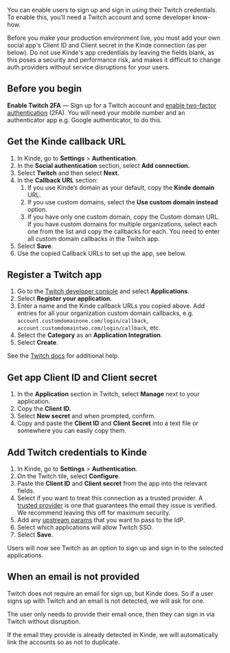 
You can enable users to sign up and sign in using their Twitch credentials. To enable this, you’ll need a Twitch account and some developer know-how.

<Aside type="warning" title="Social sign in for production environments">

Before you make your production environment live, you must add your own social app's Client ID and Client secret in the Kinde connection (as per below). Do not use Kinde's app credentials by leaving the fields blank, as this poses a security and performance risk, and makes it difficult to change auth providers without service disruptions for your users.

</Aside>

## **Before you begin**

**Enable Twitch 2FA** — Sign up for a Twitch account and [enable two-factor authentication](https://help.twitch.tv/s/article/two-factor-authentication?language=en_US) (2FA). You will need your mobile number and an authenticator app e.g. Google authenticator, to do this.

## **Get the Kinde callback URL**

1. In Kinde, go to **Settings** > **Authentication**.
2. In the **Social authentication** section, select **Add connection.**
3. Select **Twitch** and then select **Next.**
4. In the **Callback URL** section:
   1. If you use Kinde’s domain as your default, copy the **Kinde domain** URL.
   2. If you use custom domains, select the **Use custom domain instead** option.
   3. If you have only one custom domain, copy the Custom domain URL. If you have custom domains for multiple organizations, select each one from the list and copy the callbacks for each. You need to enter all custom domain callbacks in the Twitch app.
5. Select **Save**.
6. Use the copied Callback URLs to set up the app, see below.

## **Register a Twitch app**

1. Go to the [Twitch developer console](https://dev.twitch.tv/) and select **Applications**.
2. Select **Register your application**.
3. Enter a name and the Kinde callback URLs you copied above. Add entries for all your organization custom domain callbacks, e.g. `account.customdomainone.com/login/callback`, `account.customdomaintwo.com/login/callback`, etc.
4. Select the **Category** as an **Application Integration**.
5. Select **Create**.

See the [Twitch docs](https://dev.twitch.tv/docs/authentication/register-app#registering-your-app) for additional help.

## **Get app Client ID and Client secret**

1. In the **Application** section in Twitch, select **Manage** next to your application.
2. Copy the **Client ID.**
3. Select **New secret** and when prompted, confirm.
4. Copy and paste the **Client ID** and **Client Secret** into a text file or somewhere you can easily copy them.

## **Add Twitch credentials to Kinde**

1. In Kinde, go to **Settings** > **Authentication**.
2. On the Twitch tile, select **Configure**.
3. Paste the **Client ID** and **Client secret** from the app into the relevant fields.
4. Select if you want to treat this connection as a trusted provider. A [trusted provider](/authenticate/about-auth/identity-and-verification/) is one that guarantees the email they issue is verified. We recommend leaving this off for maximum security.
5. Add any [upstream params](/authenticate/auth-guides/pass-params-idp/) that you want to pass to the IdP.
6. Select which applications will allow Twitch SSO.
7. Select **Save**.

Users will now see Twitch as an option to sign up and sign in to the selected applications.

## When an email is not provided

Twitch does not require an email for sign up, but Kinde does. So if a user signs up with Twitch and an email is not detected, we will ask for one.

The user only needs to provide their email once, then they can sign in via Twitch without disruption.

If the email they provide is already detected in Kinde, we will automatically link the accounts so as not to duplicate.
